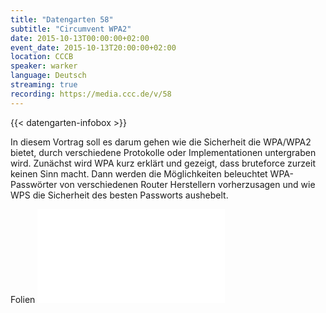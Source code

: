 ```yaml
---
title: "Datengarten 58"
subtitle: "Circumvent WPA2"
date: 2015-10-13T00:00:00+02:00
event_date: 2015-10-13T20:00:00+02:00
location: CCCB
speaker: warker
language: Deutsch
streaming: true
recording: https://media.ccc.de/v/58
---
```

{{< datengarten-infobox >}}

In diesem Vortrag soll es darum gehen wie die Sicherheit die WPA/WPA2
bietet, durch verschiedene Protokolle oder Implementationen untergraben
wird. Zunächst wird WPA kurz erklärt und gezeigt, dass bruteforce
zurzeit keinen Sinn macht. Dann werden die Möglichkeiten beleuchtet
WPA-Passwörter von verschiedenen Router Herstellern vorherzusagen und
wie WPS die Sicherheit des besten Passworts aushebelt.

Folien ![](Circumvent_Wpa2.pdf "fig:Circumvent_Wpa2.pdf")
